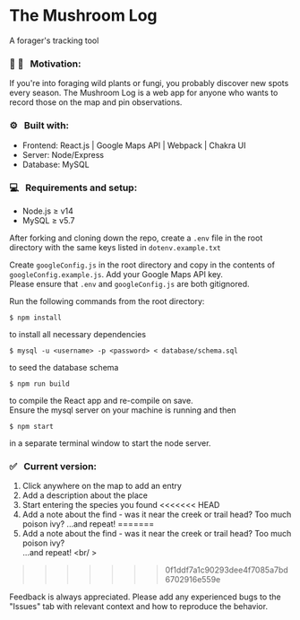 # The Mushroom Log
A forager's tracking tool

### :mushroom: :herb: &nbsp; Motivation:
If you're into foraging wild plants or fungi, you probably discover new spots every season. The Mushroom Log is a web app for anyone who wants to record those on the map and pin observations.

### :gear: &nbsp; Built with:
- Frontend: React.js | Google Maps API | Webpack | Chakra UI
- Server: Node/Express
- Database: MySQL

### :computer: &nbsp; Requirements and setup:
- Node.js ≥ v14
- MySQL ≥ v5.7

After forking and cloning down the repo, create a `.env` file in the root directory with the same keys listed in `dotenv.example.txt` <br />

Create `googleConfig.js` in the root directory and copy in the contents of `googleConfig.example.js`. Add your Google Maps API key. <br />
Please ensure that `.env` and `googleConfig.js` are both gitignored. <br />

Run the following commands from the root directory:
```shell
$ npm install
```
to install all necessary dependencies
```shell
$ mysql -u <username> -p <password> < database/schema.sql
```
to seed the database schema
```shell
$ npm run build
```
to compile the React app and re-compile on save. <br />
Ensure the mysql server on your machine is running and then
```console
$ npm start
```
in a separate terminal window to start the node server.

###  :white_check_mark: &nbsp; Current version:
1. Click anywhere on the map to add an entry
2. Add a description about the place
3. Start entering the species you found
<<<<<<< HEAD
4. Add a note about the find - was it near the creek or trail head? Too much poison ivy?
...and repeat!
=======
4. Add a note about the find - was it near the creek or trail head? Too much poison ivy? <br />
...and repeat! <br/ >
>>>>>>> 0f1ddf7a1c90293dee4f7085a7bd6702916e559e

Feedback is always appreciated. Please add any experienced bugs to the "Issues" tab with relevant context and how to reproduce the behavior.
